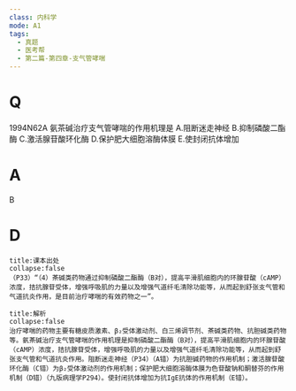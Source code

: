 ```yaml
---
class: 内科学
mode: A1
tags:
  - 真题
  - 医考帮
  - 第二篇-第四章-支气管哮喘
---
```


# Q
1994N62A 氨茶碱治疗支气管哮喘的作用机理是
A.阻断迷走神经
B.抑制磷酸二酯酶
C.激活腺苷酸环化酶
D.保护肥大细胞溶酶体膜
E.使封闭抗体增加

# A
B
# D
```ad-note
title:课本出处
collapse:false
（P33）“（4）茶碱类药物通过抑制磷酸二酯酶（B对），提高平滑肌细胞内的环腺苷酸（cAMP）浓度，拮抗腺苷受体，增强呼吸肌的力量以及增强气道纤毛清除功能等，从而起到舒张支气管和气道抗炎作用，是目前治疗哮喘的有效药物之一”。
```

```ad-summary
title:解析
collapse:false
治疗哮喘的药物主要有糖皮质激素、β₂受体激动剂、白三烯调节剂、茶碱类药物、抗胆碱类药物等。氨茶碱治疗支气管哮喘的作用机理是抑制磷酸二酯酶（B对），提高平滑肌细胞内的环腺苷酸（cAMP）浓度，拮抗腺苷受体，增强呼吸肌的力量以及增强气道纤毛清除功能等，从而起到舒张支气管和气道抗炎作用。阻断迷走神经（P34）（A错）为抗胆碱药物的作用机制；激活腺苷酸环化酶（C错）为β₂受体激动剂的作用机制；保护肥大细胞溶酶体膜为色苷酸钠和酮替芬的作用机制（D错）（九版病理学P294）。使封闭抗体增加为抗IgE抗体的作用机制（E错）。
```

